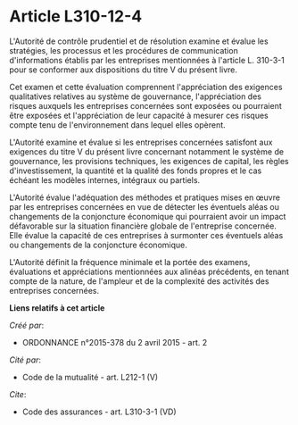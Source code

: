 # Article L310-12-4

L'Autorité de contrôle prudentiel et de résolution examine et évalue les stratégies, les processus et les procédures de
communication d'informations établis par les entreprises mentionnées à l'article L. 310-3-1 pour se conformer aux
dispositions du titre V du présent livre. 

Cet examen et cette évaluation comprennent l'appréciation des exigences qualitatives relatives au système de gouvernance,
l'appréciation des risques auxquels les entreprises concernées sont exposées ou pourraient être exposées et l'appréciation de
leur capacité à mesurer ces risques compte tenu de l'environnement dans lequel elles opèrent. 

L'Autorité examine et évalue si les entreprises concernées satisfont aux exigences du titre V du présent livre concernant
notamment le système de gouvernance, les provisions techniques, les exigences de capital, les règles d'investissement, la
quantité et la qualité des fonds propres et le cas échéant les modèles internes, intégraux ou partiels. 

L'Autorité évalue l'adéquation des méthodes et pratiques mises en œuvre par les entreprises concernées en vue de détecter les
éventuels aléas ou changements de la conjoncture économique qui pourraient avoir un impact défavorable sur la situation
financière globale de l'entreprise concernée. Elle évalue la capacité de ces entreprises à surmonter ces éventuels aléas ou
changements de la conjoncture économique. 

L'Autorité définit la fréquence minimale et la portée des examens, évaluations et appréciations mentionnées aux alinéas
précédents, en tenant compte de la nature, de l'ampleur et de la complexité des activités des entreprises concernées.

**Liens relatifs à cet article**

_Créé par_:

  - ORDONNANCE n°2015-378 du 2 avril 2015 - art. 2

_Cité par_:

  - Code de la mutualité - art. L212-1 (V)

_Cite_:

  - Code des assurances - art. L310-3-1 (VD)
